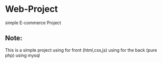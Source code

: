 # Web-Project
simple E-commerce Project
## Note:
This is a simple project
using for front (html,css,js)
using for the back (pure php)
using mysql
